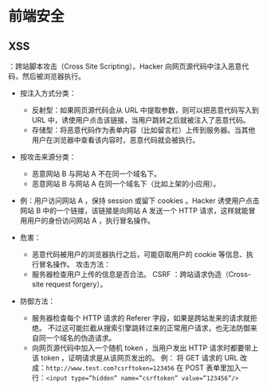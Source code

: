 # 前端安全

## XSS

：跨站脚本攻击（Cross Site Scripting）。Hacker 向网页源代码中注入恶意代码，然后被浏览器执行。

- 按注入方式分类：
  - 反射型：如果网页源代码会从 URL 中提取参数，则可以把恶意代码写入到 URL 中，诱使用户点击该链接，当用户跳转之后就被注入了恶意代码。
  - 存储型：将恶意代码作为表单内容（比如留言栏）上传到服务器。当其他用户在浏览器中查看该内容时，恶意代码就会被执行。

- 按攻击来源分类：
  - 恶意网站 B 与网站 A 不在同一个域名下。
  - 恶意网站 B 与网站 A 在同一个域名下（比如上架的小应用）。

- 例：用户访问网站 A ，保持 session 或留下 cookies 。Hacker 诱使用户点击网站 B 中的一个链接，该链接是向网站 A 发送一个 HTTP 请求，这样就能冒用用户的身份访问网站 A ，执行冒名操作。

- 危害：
  - 恶意代码被用户的浏览器执行之后，可能窃取用户的 cookie 等信息、执行冒名操作。
攻击方法：
  - 服务器检查用户上传的信息是否合法。
CSRF ：跨站请求伪造（Cross-site request forgery）。

- 防御方法：
  - 服务器检查每个 HTTP 请求的 Referer 字段，如果是跨站发来的请求就拒绝。
    不过这可能拦截从搜索引擎跳转过来的正常用户请求，也无法防御来自同一个域名的伪造请求。
  - 向网页源代码中加入一个随机 token ，当用户发出 HTTP 请求时都要带上该 token ，证明请求是从该网页发出的。
    例：
    将 GET 请求的 URL 改成：`http://www.test.com?csrftoken=123456`
    在 POST 表单里加入一行：`<input type=”hidden” name=”csrftoken” value=”123456”/>`
